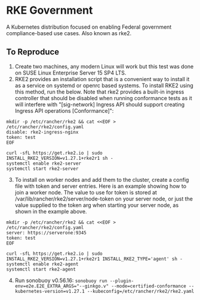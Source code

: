 # RKE Government
A Kubernetes distribution focused on enabling Federal government compliance-based use cases. Also known as rke2.

## To Reproduce

1. Create two machines, any modern Linux will work but this test was done on SUSE Linux Enterprise Server 15 SP4 LTS.
2. RKE2 provides an installation script that is a convenient way to install it as a service on systemd or openrc based systems. To install RKE2 using this method, run the below. Note that rke2 provides a built-in ingress controller that should be disabled when running conformance tests as it will interfere with "[sig-network] Ingress API should support creating Ingress API operations [Conformance]":
  ```
  mkdir -p /etc/rancher/rke2 && cat <<EOF > /etc/rancher/rke2/config.yaml
  disable: rke2-ingress-nginx
  token: test
  EOF
  
  curl -sfL https://get.rke2.io | sudo INSTALL_RKE2_VERSION=v1.27.1+rke2r1 sh -
  systemctl enable rke2-server
  systemctl start rke2-server
  ```
3. To install on worker nodes and add them to the cluster, create a config file with token and server entries. Here is an example showing how to join a worker node. The value to use for token is stored at /var/lib/rancher/rke2/server/node-token on your server node, or just the value supplied to the token arg when starting your server node, as shown in the example above.
  ```
  mkdir -p /etc/rancher/rke2 && cat <<EOF > /etc/rancher/rke2/config.yaml
  server: https://serverone:9345
  token: test
  EOF
  
  curl -sfL https://get.rke2.io | sudo INSTALL_RKE2_VERSION=v1.27.1+rke2r1 INSTALL_RKE2_TYPE='agent' sh -
  systemctl enable rke2-agent
  systemctl start rke2-agent
  ```
4. Run sonobuoy v0.56.16: `sonobuoy run --plugin-env=e2e.E2E_EXTRA_ARGS="--ginkgo.v" --mode=certified-conformance --kubernetes-version=v1.27.1 --kubeconfig=/etc/rancher/rke2/rke2.yaml`
